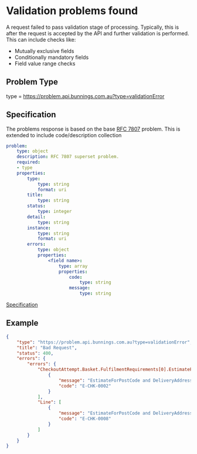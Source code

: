 # Validation problems found

A request failed to pass validation stage of processing. Typically, this is after the request is accepted by the API and further
validation is performed. This can include checks like:
- Mutually exclusive fields
- Conditionally mandatory fields
- Field value range checks


## Problem Type

type = https://problem.api.bunnings.com.au?type=validationError

## Specification

The problems response is based on the base [RFC 7807](https://tools.ietf.org/html/rfc7807) problem.
This is extended to include code/description collection

```yaml
problem:
    type: object
    description: RFC 7807 superset problem.
    required:
    - type
    properties:
        type:
            type: string
            format: uri
        title:
            type: string
        status:
            type: integer
        detail:
            type: string
        instance:
            type: string
            format: uri
        errors:
            type: object
            properties:
                <field name>:
                    type: array
                    properties:
                        code:
                            type: string
                        message:
                            type: string
```
[Specification](./validationError.yaml)

## Example

```json
{
    "type": "https://problem.api.bunnings.com.au?type=validationError",
    "title": "Bad Request",
    "status": 400,
    "errors": {
        "errors": {
            "CheckoutAttempt.Basket.FulfilmentRequirements[0].EstimateForPostCode": [
                {
                    "message": "EstimateForPostCode and DeliveryAddressRef are mutually exclusive",
                    "code": "E-CHK-0002"
                }
            ],
            "Line": [
                {
                    "message": "EstimateForPostCode and DeliveryAddressRef cannot be mixed in one request",
                    "code": "E-CHK-0008"
                }
            ]
        }
    }
}
```